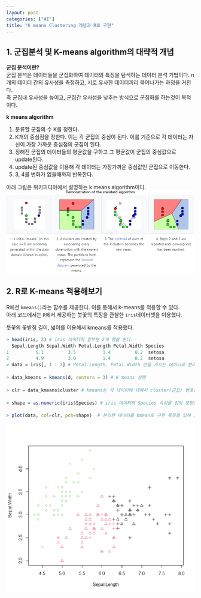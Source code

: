 ```yaml
---
layout: post
categories: ["AI"]
title: "K means Clustering 개념과 R로 구현"
---
```

## 1. 군집분석 및 K-means algorithm의 대략적 개념

__군집 분석이란?__  
군집 분석은 데이터들을 군집화하여 데이터의 특징을 탐색하는 데이터 분석 기법이다. 
n개의 데이터 간의 유사성을 측정하고, 서로 유사한 데이터끼리 묶어나가는 과정을 거친다.  
즉 군집내 유사성을 높이고, 군집간 유사성을 낮추는 방식으로 군집화를 하는것이 목적이다.  
  
__k means algorithm__  
1. 분류할 군집의 수 K를 정한다.
2. K개의 중심점을 정한다. 이는 각 군집의 중심이 된다. 이를 기준으로 각 데이터는 자신이 가장 가까운 중심점의 군집이 된다.
3. 정해진 군집의 데이터들의 평균값을 구하고 그 평균값이 군집의 중심값으로 update된다.
4. update된 중심값을 이용해 각 데이터는 가장가까운 중심값인 군집으로 이동한다.
5. 3, 4를 변화가 없을때까지 반복한다.
  
아래 그림은 위키피디아에서 설명하는 k means algorithm이다.  
![algorithm](assets/post/AI/k_means_clustering/algorithm.PNG)

## 2. R로 K-means 적용해보기
R에선 `kmeans()`라는 함수를 제공한다. 이를 통해서 k-means를 적용할 수 있다.  
아래 코드에서는 `R`에서 제공하는 붓꽃의 특징을 관찰한 `iris`데이터셋을 이용했다. 
  
붓꽃의 꽃받침 길이, 넓이를 이용해서 kmeans를 적용했다.  
```R
> head(iris, 2) # iris 데이터의 앞부분 2개 행을 본다.
  Sepal.Length Sepal.Width Petal.Length Petal.Width Species
1          5.1         3.5          1.4         0.2  setosa
2          4.9         3.0          1.4         0.2  setosa
> data = iris[, 1 : 2] # Petal.Length, Petal.Width 만을 가지는 데이터로 분리

> data_kmeans = kmeans(d, centers = 3) # K means 실행

> clr = data_kmeans$cluster # kmeans는 각 데이터에 대해서 cluster(군집) 번호를 부여한다.

> shape = as.numeric(iris$Species) # iris 데이터의 Species 속성을 점의 모양으로 한다.

> plot(data, col=clr, pch=shape)  # 분리한 데이터를 kmean로 구한 특징을 입혀 표현한다.
```

![plot](assets/post/AI/k_means_clustering/plot.PNG)